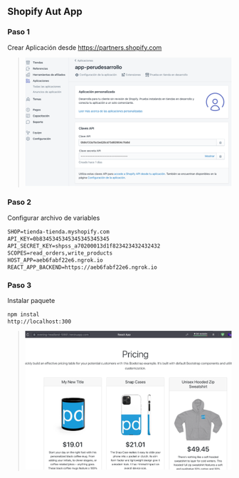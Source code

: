 ## Shopify Aut App

### Paso 1

Crear Aplicación desde https://partners.shopify.com

> ![crear app](https://github.com/perudesarrollo/shopify-react-exporess/blob/main/img/configurar-app.png?raw=true)

### Paso 2
Configurar archivo de variables

```
SHOP=tienda-tienda.myshopify.com
API_KEY=0b8345345345345345345345
API_SECRET_KEY=shpss_a70200013d1f823423432432432
SCOPES=read_orders,write_products
HOST_APP=aeb6fabf22e6.ngrok.io
REACT_APP_BACKEND=https://aeb6fabf22e6.ngrok.io
```
### Paso 3
Instalar paquete
```
npm instal
http://localhost:300
```

> ![mostrar app](https://github.com/perudesarrollo/shopify-react-exporess/blob/main/img/tienda.png?raw=true)
